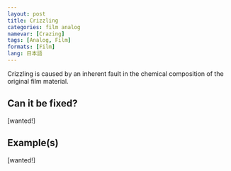 ```yaml
---
layout: post
title: Crizzling
categories: film analog
namevar: [Crazing]
tags: [Analog, Film]
formats: [Film]
lang: 日本語
---
```


Crizzling is caused by an inherent fault in the chemical composition of the original film material.

## Can it be fixed?

[wanted!]

## Example(s)

[wanted!]
